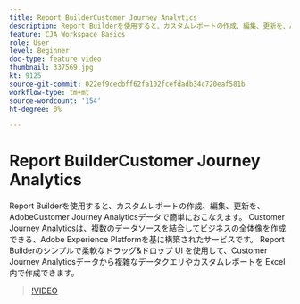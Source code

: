 ```yaml
---
title: Report BuilderCustomer Journey Analytics
description: Report Builderを使用すると、カスタムレポートの作成、編集、更新を、AdobeCustomer Journey Analyticsデータで簡単におこなえます。 Customer Journey Analyticsは、複数のデータソースを結合してビジネスの全体像を作成できる、Adobe Experience Platformを基に構築されたサービスです。 Report Builderのシンプルで柔軟なドラッグ&ドロップ UI を使用して、Customer Journey Analyticsデータから複雑なデータクエリやカスタムレポートを Excel 内で作成できます。
feature: CJA Workspace Basics
role: User
level: Beginner
doc-type: feature video
thumbnail: 337569.jpg
kt: 9125
source-git-commit: 022ef9cecbff62fa102fcefdadb34c720eaf581b
workflow-type: tm+mt
source-wordcount: '154'
ht-degree: 0%

---
```



# Report BuilderCustomer Journey Analytics

Report Builderを使用すると、カスタムレポートの作成、編集、更新を、AdobeCustomer Journey Analyticsデータで簡単におこなえます。 Customer Journey Analyticsは、複数のデータソースを結合してビジネスの全体像を作成できる、Adobe Experience Platformを基に構築されたサービスです。 Report Builderのシンプルで柔軟なドラッグ&amp;ドロップ UI を使用して、Customer Journey Analyticsデータから複雑なデータクエリやカスタムレポートを Excel 内で作成できます。


>[!VIDEO](https://video.tv.adobe.com/v/337569/?quality=12&learn=on)
